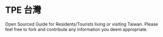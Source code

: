 # TPE 台灣
Open Sourced Guide for Residents/Tourists living or visiting Taiwan.
Please feel free to fork and contribute any information you deem appropriate.
